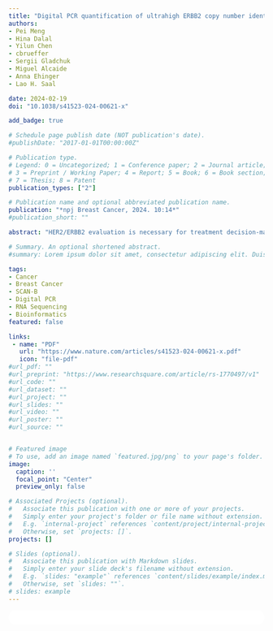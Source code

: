 ```yaml
---
title: "Digital PCR quantification of ultrahigh ERBB2 copy number identifies poor breast cancer survival after trastuzumab"
authors:
- Pei Meng
- Hina Dalal
- Yilun Chen
- cbrueffer
- Sergii Gladchuk
- Miguel Alcaide
- Anna Ehinger
- Lao H. Saal

date: 2024-02-19
doi: "10.1038/s41523-024-00621-x"

add_badge: true

# Schedule page publish date (NOT publication's date).
#publishDate: "2017-01-01T00:00:00Z"

# Publication type.
# Legend: 0 = Uncategorized; 1 = Conference paper; 2 = Journal article;
# 3 = Preprint / Working Paper; 4 = Report; 5 = Book; 6 = Book section;
# 7 = Thesis; 8 = Patent
publication_types: ["2"]

# Publication name and optional abbreviated publication name.
publication: "*npj Breast Cancer, 2024. 10:14*"
#publication_short: ""

abstract: "HER2/ERBB2 evaluation is necessary for treatment decision-making in breast cancer (BC), however current methods have limitations and considerable variability exists. DNA copy number (CN) evaluation by droplet digital PCR (ddPCR) has complementary advantages for HER2/ERBB2 diagnostics. In this study, we developed a single-reaction multiplex ddPCR assay for determination of ERBB2 CN in reference to two control regions, CEP17 and a copy-number-stable region of chr. 2p13.1, validated CN estimations to clinical in situ hybridization (ISH) HER2 status, and investigated the association of ERBB2 CN with clinical outcomes. 909 primary BC tissues were evaluated and the area under the curve for concordance to HER2 status was 0.93 and 0.96 for ERBB2 CN using either CEP17 or 2p13.1 as reference, respectively. The accuracy of ddPCR ERBB2 CN was 93.7% and 94.1% in the training and validation groups, respectively. Positive and negative predictive value for the classic HER2 amplification and non-amplification groups was 97.2% and 94.8%, respectively. An identified biological “ultrahigh” ERBB2 ddPCR CN group had significantly worse survival within patients treated with adjuvant trastuzumab for both recurrence-free survival (hazard ratio, HR: 3.3; 95% CI 1.1–9.6; p = 0.031, multivariable Cox regression) and overall survival (HR: 3.6; 95% CI 1.1–12.6; p = 0.041). For validation using RNA-seq data as a surrogate, in a population-based SCAN-B cohort (NCT02306096) of 682 consecutive patients receiving adjuvant trastuzumab, the ultrahigh-ERBB2 mRNA group had significantly worse survival. Multiplex ddPCR is useful for ERBB2 CN estimation and ultrahigh ERBB2 may be a predictive factor for decreased long-term survival after trastuzumab treatment."

# Summary. An optional shortened abstract.
#summary: Lorem ipsum dolor sit amet, consectetur adipiscing elit. Duis posuere tellus ac convallis placerat. Proin tincidunt magna sed ex sollicitudin condimentum.

tags:
- Cancer
- Breast Cancer
- SCAN-B
- Digital PCR
- RNA Sequencing
- Bioinformatics
featured: false

links:
 - name: "PDF"
   url: "https://www.nature.com/articles/s41523-024-00621-x.pdf"
   icon: "file-pdf"
#url_pdf: ""
#url_preprint: "https://www.researchsquare.com/article/rs-1770497/v1"
#url_code: ""
#url_dataset: ""
#url_project: ""
#url_slides: ""
#url_video: ""
#url_poster: ""
#url_source: ""


# Featured image
# To use, add an image named `featured.jpg/png` to your page's folder. 
image:
  caption: ''
  focal_point: "Center"
  preview_only: false

# Associated Projects (optional).
#   Associate this publication with one or more of your projects.
#   Simply enter your project's folder or file name without extension.
#   E.g. `internal-project` references `content/project/internal-project/index.md`.
#   Otherwise, set `projects: []`.
projects: []

# Slides (optional).
#   Associate this publication with Markdown slides.
#   Simply enter your slide deck's filename without extension.
#   E.g. `slides: "example"` references `content/slides/example/index.md`.
#   Otherwise, set `slides: ""`.
# slides: example
---
```


<html>
  <style>
    section {
        background: white;
        color: black;
        border-radius: 1em;
        padding: 1em;
        left: 50% }
    #inner {
        display: inline-block;
        display: flex;
        align-items: center;
        justify-content: center }
  </style>
  <section>
    <div id="inner">
      <script type='text/javascript' src='https://d1bxh8uas1mnw7.cloudfront.net/assets/embed.js'></script>
        <span style="float:left";
          class="__dimensions_badge_embed__"
          data-doi="https://doi.org/10.1038/s41523-024-00621-x"
          data-hide-zero-citations="true"
          data-legend="always">
        </span>
      <script async src="https://badge.dimensions.ai/badge.js" charset="utf-8"></script>
        <div style="float:right";
          data-link-target="_blank"
          data-badge-details="right"
          data-badge-type="medium-donut"
          data-doi="https://doi.org/10.1038/s41523-024-00621-x"
          data-condensed="true"
          data-hide-no-mentions="true"
          class="altmetric-embed">
        </div>
    </div>
  </section>
